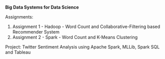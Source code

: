 **Big Data Systems for Data Science**  

Assignments:  

1. Assignment 1 - Hadoop - Word Count and Collaborative-Filtering based Recommender System
2. Assignment 2 - Spark - Word Count and K-Means Clustering

Project: Twitter Sentiment Analysis using Apache Spark, MLLib, Spark SQL and Tableau  
